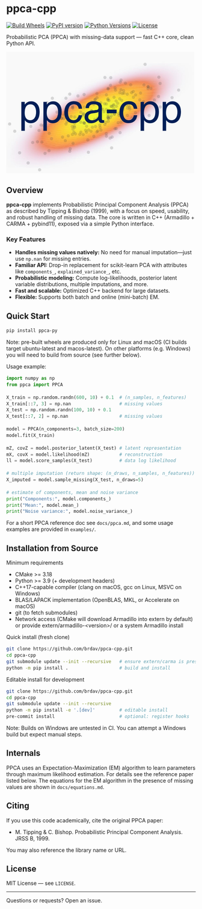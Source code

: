 
# ppca-cpp

[![Build Wheels](https://img.shields.io/github/actions/workflow/status/brdav/ppca-cpp/.github/workflows/build.yml?branch=main)](https://github.com/brdav/ppca-cpp/actions)
[![PyPI version](https://img.shields.io/pypi/v/ppca-py.svg)](https://pypi.org/project/ppca-py)
[![Python Versions](https://img.shields.io/pypi/pyversions/ppca-py.svg)](https://pypi.org/project/ppca-py)
[![License](https://img.shields.io/github/license/brdav/ppca-cpp.svg)](LICENSE)

Probabilistic PCA (PPCA) with missing-data support — fast C++ core, clean Python API.

<img src="https://raw.githubusercontent.com/brdav/ppca-cpp/main/docs/teaser.jpg" width="500" alt="teaser"/>

## Overview

**ppca-cpp** implements Probabilistic Principal Component Analysis (PPCA) as described by Tipping & Bishop (1999), with a focus on speed, usability, and robust handling of missing data. The core is written in C++ (Armadillo + CARMA + pybind11), exposed via a simple Python interface.

### Key Features

- **Handles missing values natively:** No need for manual imputation—just use `np.nan` for missing entries.
- **Familiar API:** Drop-in replacement for scikit-learn PCA with attributes like `components_`, `explained_variance_`, etc.
- **Probabilistic modeling:** Compute log-likelihoods, posterior latent variable distributions, multiple imputations, and more.
- **Fast and scalable:** Optimized C++ backend for large datasets.
- **Flexible:** Supports both batch and online (mini-batch) EM.

## Quick Start

```bash
pip install ppca-py
```

Note: pre-built wheels are produced only for Linux and macOS (CI builds target ubuntu-latest and macos-latest). On other platforms (e.g. Windows) you will need to build from source (see further below).

Usage example:

```python
import numpy as np
from ppca import PPCA

X_train = np.random.randn(600, 10) + 0.1  # (n_samples, n_features)
X_train[::7, 3] = np.nan                  # missing values
X_test = np.random.randn(100, 10) + 0.1
X_test[::7, 2] = np.nan                   # missing values

model = PPCA(n_components=3, batch_size=200)
model.fit(X_train)

mZ, covZ = model.posterior_latent(X_test) # latent representation
mX, covX = model.likelihood(mZ)           # reconstruction
ll = model.score_samples(X_test)          # data log likelihood

# multiple imputation (return shape: (n_draws, n_samples, n_features))
X_imputed = model.sample_missing(X_test, n_draws=5)

# estimate of components, mean and noise variance
print("Components:", model.components_)
print("Mean:", model.mean_)
print("Noise variance:", model.noise_variance_)
```

For a short PPCA reference doc see `docs/ppca.md`, and some usage examples are provided in `examples/`.

## Installation from Source

Minimum requirements

* CMake >= 3.18
* Python >= 3.9 (+ development headers)
* C++17-capable compiler (clang on macOS, gcc on Linux, MSVC on Windows)
* BLAS/LAPACK implementation (OpenBLAS, MKL, or Accelerate on macOS)
* git (to fetch submodules)
* Network access (CMake will download Armadillo into extern by default) or provide extern/armadillo-\<version\>/ or a system Armadillo install

Quick install (fresh clone)

```bash
git clone https://github.com/brdav/ppca-cpp.git
cd ppca-cpp
git submodule update --init --recursive   # ensure extern/carma is present
python -m pip install .                   # build and install
```

Editable install for development

```bash
git clone https://github.com/brdav/ppca-cpp.git
cd ppca-cpp
git submodule update --init --recursive
python -m pip install -e '.[dev]'         # editable install
pre-commit install                        # optional: register hooks
```

Note: Builds on Windows are untested in CI. You can attempt a Windows build but expect manual steps.

## Internals

PPCA uses an Expectation-Maximization (EM) algorithm to learn parameters through maximum likelihood estimation. For details see the reference paper listed below. The equations for the EM algorithm in the presence of missing values are shown in `docs/equations.md`.

## Citing

If you use this code academically, cite the original PPCA paper:

* M. Tipping & C. Bishop. Probabilistic Principal Component Analysis. JRSS B, 1999.

You may also reference the library name or URL.

## License

MIT License — see `LICENSE`.

---
Questions or requests? Open an issue.
